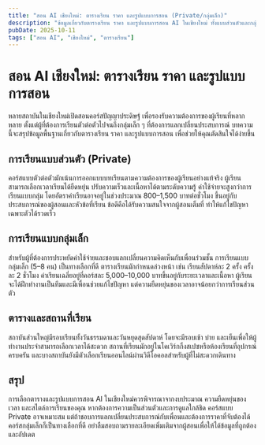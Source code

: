 ```yaml
---
title: "สอน AI เชียงใหม่: ตารางเรียน ราคา และรูปแบบการสอน (Private/กลุ่มเล็ก)"
description: "ข้อมูลเกี่ยวกับตารางเรียน ราคา และรูปแบบการสอน AI ในเชียงใหม่ ทั้งแบบส่วนตัวและกลุ่มเล็ก"
pubDate: 2025-10-11
tags: ["สอน AI", "เชียงใหม่", "ตารางเรียน"]
---
```


# สอน AI เชียงใหม่: ตารางเรียน ราคา และรูปแบบการสอน

หลายสถาบันในเชียงใหม่เปิดสอนคอร์สปัญญาประดิษฐ์ เพื่อรองรับความต้องการของผู้เรียนที่หลากหลาย ตั้งแต่ผู้ที่ต้องการเรียนตัวต่อตัวไปจนถึงกลุ่มเล็ก ๆ ที่ต้องการแลกเปลี่ยนประสบการณ์ บทความนี้จะสรุปข้อมูลพื้นฐานเกี่ยวกับตารางเรียน ราคา และรูปแบบการสอน เพื่อช่วยให้คุณตัดสินใจได้ง่ายขึ้น

## การเรียนแบบส่วนตัว (Private)

คอร์สแบบตัวต่อตัวมักเน้นการออกแบบบทเรียนตามความต้องการของผู้เรียนอย่างแท้จริง ผู้เรียนสามารถเลือกเวลาเรียนได้ยืดหยุ่น ปรับความเร็วและเนื้อหาได้ตามระดับความรู้ ค่าใช้จ่ายจะสูงกว่าการเรียนแบบกลุ่ม โดยอัตราค่าเรียนอาจอยู่ในช่วงประมาณ 800–1,500 บาทต่อชั่วโมง ขึ้นอยู่กับประสบการณ์ของผู้สอนและหัวข้อที่เรียน ข้อดีคือได้รับความสนใจจากผู้สอนเต็มที่ ทำให้แก้ไขปัญหาเฉพาะตัวได้รวดเร็ว

## การเรียนแบบกลุ่มเล็ก

สำหรับผู้ที่ต้องการประหยัดค่าใช้จ่ายและชอบแลกเปลี่ยนความคิดเห็นกับเพื่อนร่วมชั้น การเรียนแบบกลุ่มเล็ก (5–8 คน) เป็นทางเลือกที่ดี ตารางเรียนมักกำหนดล่วงหน้า เช่น เรียนสัปดาห์ละ 2 ครั้ง ครั้งละ 2 ชั่วโมง ค่าเรียนเฉลี่ยอยู่ที่คอร์สละ 5,000–10,000 บาทขึ้นอยู่กับระยะเวลาและเนื้อหา ผู้เรียนจะได้ฝึกทำงานเป็นทีมและมีเพื่อนช่วยแก้ไขปัญหา แต่ความยืดหยุ่นของเวลาอาจน้อยกว่าการเรียนส่วนตัว

## ตารางและสถานที่เรียน

สถาบันส่วนใหญ่มีรอบเรียนทั้งวันธรรมดาและวันหยุดสุดสัปดาห์ โดยจะมีรอบเช้า บ่าย และเย็นเพื่อให้ผู้ทำงานประจำสามารถเลือกเวลาได้สะดวก สถานที่เรียนมักอยู่ในโคเวิร์กกิ้งสเปซหรือห้องเรียนที่อุปกรณ์ครบครัน และบางสถาบันยังมีตัวเลือกเรียนออนไลน์ผ่านวิดีโอคอลสำหรับผู้ที่ไม่สะดวกเดินทาง

## สรุป

การเลือกตารางและรูปแบบการสอน AI ในเชียงใหม่ควรพิจารณาจากงบประมาณ ความยืดหยุ่นของเวลา และสไตล์การเรียนของคุณ หากต้องการความเป็นส่วนตัวและการดูแลใกล้ชิด คอร์สแบบ Private อาจเหมาะสม แต่ถ้าชอบการแลกเปลี่ยนประสบการณ์กับเพื่อนและต้องการราคาที่จับต้องได้ คอร์สกลุ่มเล็กก็เป็นทางเลือกที่ดี อย่าลืมสอบถามรายละเอียดเพิ่มเติมจากผู้สอนเพื่อให้ได้ข้อมูลที่ถูกต้องและอัปเดต

